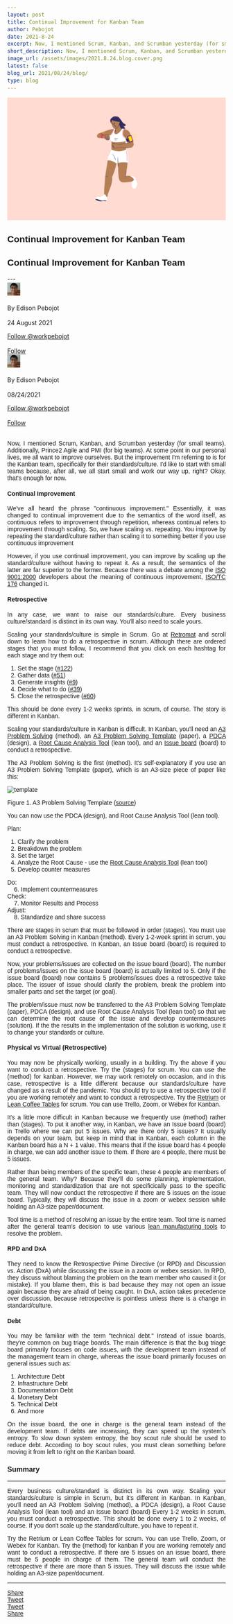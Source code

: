 ```yaml
---
layout: post
title: Continual Improvement for Kanban Team     
author: Pebojot
date: 2021-8-24
excerpt: Now, I mentioned Scrum, Kanban, and Scrumban yesterday (for small teams). Additionally, Prince2 Agile and PMI (for big teams). At some point in our personal lives, we all want to improve ourselves. But the improvement I'm referring to is for the Kanban team  
short_description: Now, I mentioned Scrum, Kanban, and Scrumban yesterday (for small teams).
image_url: /assets/images/2021.8.24.blog.cover.png
latest: false
blog_url: 2021/08/24/blog/
type: blog
---
```

<img src="/assets/images/2021.8.24.blog.cover.png" class="rounded img-fluid" alt="cover">

<div class="desktop__size" style="text-align: justify;word-break: keep-all;font-family:sans-serif;">
    <h2>Continual Improvement for Kanban Team</h2>
</div>
<div class="mobile__size" style="text-align: justify;word-break: keep-all;font-family:sans-serif;">
    <h2>Continual Improvement for Kanban Team</h2>
</div>
---

<div class="desktop__size">
    <div class="d-flex align-items-center">
    <div class="align-self-center">
        <small class="text-muted">
        <img src="/assets/images/2x2.webp" width="30" height="30" class="img-fluid rounded-circle"
            alt="Edison Pebojot">
        </small>
    </div>
      &nbsp;
      <div class="align-self-center">
        By Edison Pebojot
      </div>
      &nbsp;
      <div class="align-self-center">
        24 August 2021
      </div>
    </div>
    <p></p>
    <div class="d-flex align-items-center">
      <div class="align-self-center">
        <a href="https://twitter.com/workpebojot?ref_src=twsrc%5Etfw" class="twitter-follow-button" data-size="large"
          data-show-screen-name="false" data-show-count="false">Follow @workpebojot</a>
        <script async src="https://platform.twitter.com/widgets.js" charset="utf-8"></script>
      </div>
      &nbsp;
      <div class="align-self-center">
        <a class="github-button" href="https://github.com/workpebojot"
          data-color-scheme="no-preference: light; light: light; dark: light;" data-size="large"
          aria-label="Follow @workpebojot on GitHub">Follow</a>
      </div>
    </div>
 </div>

<div class="mobile__size">
    <div class="d-flex align-items-center">
        <div class="align-self-center">
            <small class="text-muted">
                <img src="/assets/images/2x2.webp" width="30" height="30" class="img-fluid rounded-circle"  alt="Edison Pebojot">
            </small>
        </div>
        &nbsp;
        <div class="align-self-center">
            By Edison Pebojot
        </div>
        &nbsp;
        <div class="align-self-center flex-grow-1">
            08/24/2021
        </div>
    </div>
    <p></p>
    <div class="d-flex align-items-center justify-content-start">
        <div class="align-self-center">
            <a href="https://twitter.com/workpebojot?ref_src=twsrc%5Etfw" class="twitter-follow-button align-self-center" data-show-screen-name="false" data-show-count="false">Follow @workpebojot</a><script async src="https://platform.twitter.com/widgets.js" charset="utf-8"></script>
        </div>
        &nbsp;
        <div class="align-self-center">
            <a class="github-button align-self-center" href="https://github.com/workpebojot" aria-label="Follow @workpebojot on GitHub">Follow</a>
        </div>
    </div>
</div>
<br />
<div style="text-align: justify;word-break: keep-all;font-family:sans-serif;">
    <p>
        Now, I mentioned Scrum, Kanban, and Scrumban yesterday (for small teams). Additionally, Prince2 Agile and PMI (for big teams). At some point in our personal lives, we all want to improve ourselves. But the improvement I'm referring to is for the Kanban team, specifically for their standards/culture. I'd like to start with small teams because, after all, we all start small and work our way up, right? Okay, that's enough for now.
    </p>
    <h4>Continual Improvement</h4>
    <p>
        We've all heard the phrase "continuous improvement." Essentially, it was changed to continual improvement due to the semantics of the word itself, as continuous refers to improvement through repetition, whereas continual refers to improvement through scaling. So, we have scaling vs. repeating. You improve by repeating the standard/culture rather than scaling it to something better if you use continuous improvement 
    </p>
    <p>
        However, if you use continual improvement, you can improve by scaling up the standard/culture without having to repeat it. As a result, the semantics of the latter are far superior to the former. Because there was a debate among the <a href="https://www.iso.org/standard/21823.html" target="_blank">ISO 9001:2000</a> developers about the meaning of continuous improvement, <a href="https://www.iso.org/committee/53882.html" target="_blank">ISO/TC 176</a> changed it.
    </p>
    <h4>Retrospective</h4>
    <p>
        In any case, we want to raise our standards/culture. Every business culture/standard is distinct in its own way. You'll also need to scale yours.
    </p>
    <p>
        Scaling your standards/culture is simple in Scrum. Go at <a href="https://retromat.org/" target="_blank">Retromat</a> and scroll down to learn how to do a retrospective in scrum. Although there are ordered stages that you must follow, I recommend that you click on each hashtag for each stage and try them out:
    </p>
        <ol>
            <li>
                Set the stage (<a href="https://retromat.org/en/?id=122" target="_blank">#122</a>)
            </li>
            <li>
                Gather data (<a href="https://retromat.org/en/?id=51" target="_blank">#51</a>)
            </li>
            <li>
                Generate insights (<a href="https://retromat.org/en/?id=9" target="_blank">#9</a>)
            </li>
            <li>
                Decide what to do (<a href="https://retromat.org/en/?id=39" target="_blank">#39</a>)
            </li>
            <li>
                Close the retrospective (<a href="https://retromat.org/en/?id=60" target="_blank">#60</a>)
            </li>
        </ol>
    <p>
        This should be done every 1-2 weeks sprints, in scrum, of course. The story is different in Kanban.
    </p>
    <p>
        Scaling your standards/culture in Kanban is difficult. In Kanban, you'll need an <a href="https://en.wikipedia.org/wiki/A3_problem_solving" target="_blank">A3 Problem Solving</a> (method), an <a href="https://en.wikipedia.org/wiki/A3_problem_solving#/media/File:A3_problem_solving_worksheet.jpg" target="_blank">A3 Problem Solving Template</a> (paper), a <a href="https://en.wikipedia.org/wiki/PDCA" target="_blank">PDCA</a> (design), a <a href="https://www.reliableplant.com/root-cause-analysis-31548" target="_blank">Root Cause Analysis Tool</a> (lean tool), and an <a href="https://www.targetprocess.com/blog/development-practice-retrospectives-in-kanban/" target="_blank">Issue board</a> (board) to conduct a retrospective.
    </p>
    <p>
       The A3 Problem Solving is the first (method). It's self-explanatory if you use an A3 Problem Solving Template (paper), which is an A3-size piece of paper like this:
    </p>
    <p>
      <img src="https://user-images.githubusercontent.com/38276345/130525644-b2bc26f4-41cf-40d6-8d66-e9c200a16f24.jpg" class="img-fluid" alt="template">
      <figcaption>Figure 1. A3 Problem Solving Template (<a href="https://en.wikipedia.org/wiki/A3_problem_solving#/media/File:A3_problem_solving_worksheet.jpg" target="_blank">source</a>)</figcaption>
    <p>
        You can now use the PDCA (design), and Root Cause Analysis Tool (lean tool).
    </p>
    <p>
        Plan:
        <ol>
            <li>Clarify the problem</li>
            <li>Breakdown the problem</li>
            <li>Set the target</li>
            <li>Analyze the Root Cause - use the <a href="https://www.reliableplant.com/root-cause-analysis-31548" target="_blank">Root Cause Analysis Tool</a> (lean tool)</li>
            <li>Develop counter measures</li>
         </ol>
         Do: <br />
         &nbsp; &nbsp; 6. Implement countermeasures
        <br />
        Check: <br />
        &nbsp; &nbsp; 7. Monitor Results and Process
        <br />
        Adjust: <br />
        &nbsp; &nbsp; 8. Standardize and share success
        <br />
    </p>
    <p>
        There are stages in scrum that must be followed in order (stages). You must use an A3 Problem Solving in Kanban (method). Every 1-2-week sprint in scrum, you must conduct a retrospective. In Kanban, an Issue board (board) is required to conduct a retrospective.
    </p>
    <p>
        Now, your problems/issues are collected on the issue board (board). The number of problems/issues on the issue board (board) is actually limited to 5. Only if the issue board (board) now contains 5 problems/issues does a retrospective take place. The issuer of issue should clarify the problem, break the problem into smaller parts and set the target (or goal). 
    </p>
    <p>
        The problem/issue must now be transferred to the A3 Problem Solving Template (paper), PDCA (design), and use Root Cause Analysis Tool (lean tool) so that we can determine the root cause of the issue and develop countermeasures (solution). If the the results in the implementation of the solution is working, use it to change your standards or culture.
    </p>
    <h4>Physical vs Virtual (Retrospective)</h4>
    <p>
        You may now be physically working, usually in a building. Try the above if you want to conduct a retrospective. Try the (stages) for scrum. You can use the (method) for kanban. However, we may work remotely on occasion, and in this case, retrospective is a little different because our standards/culture have changed as a result of the pandemic. You should try to use a retrospective tool if you are working remotely and want to conduct a retrospective. Try the <a href="https://www.retrium.com/" target="_blank">Retrium</a> or <a href="https://www.leancoffeetable.com/" target="_blank">Lean Coffee Tables</a> for scrum. You can use Trello, Zoom, or Webex for Kanban.
    </p>
    <p>
        It's a little more difficult in Kanban because we frequently use (method) rather than (stages). To put it another way, in Kanban, we have an Issue board (board) in Trello where we can put 5 issues. Why are there only 5 issues? It usually depends on your team, but keep in mind that in Kanban, each column in the Kanban board has a N + 1 value. This means that if the issue board has 4 people in charge, we can add another issue to them. If there are 4 people, there must be 5 issues.
    </p>
    <p>
        Rather than being members of the specific team, these 4 people are members of the general team. Why? Because they'll do some planning, implementation, monitoring and standardization that are not specificically pass to the specific team. They will now conduct the retrospective if there are 5 issues on the issue board. Typically, they will discuss the issue in a zoom or webex session while holding an A3-size paper/document.
    </p>
    <p>
        Tool time is a method of resolving an issue by the entire team. Tool time is named after the general team's decision to use various <a href="http://resources.hartfordtechnologies.com/blog/the-ultimate-list-of-lean-manufacturing-tools" target="_blank">lean manufacturing tools</a> to resolve the problem.
    </p>
    <h4>RPD and DxA</h4>
    <p>
        They need to know the Retrospective Prime Directive (or RPD) and Discussion vs. Action (DxA) while discussing the issue in a zoom or webex session. In RPD, they discuss without blaming the problem on the team member who caused it (or mistake). If you blame them, this is bad because they may not open an issue again because they are afraid of being caught. In DxA, action takes precedence over discussion, because retrospective is pointless unless there is a change in standard/culture.
    </p>
    <h4>Debt</h4>
    <p>
        You may be familiar with the term "technical debt." Instead of issue boards, they're common on bug triage boards. The main difference is that the bug triage board primarily focuses on code issues, with the development team instead of the management team in charge, whereas the issue board primarily focuses on general issues such as:
    </p>
    <p>
        <ol>
            <li>Architecture Debt</li>
            <li>Infrastructure Debt</li>
            <li>Documentation Debt</li>
            <li>Monetary Debt</li>
            <li>Technical Debt</li>
            <li>And more</li>
        </ol>
    </p>
    <p>
        On the issue board, the one in charge is the general team instead of the development team. If debts are increasing, they can speed up the system's entropy. To slow down system entropy, the boy scout rule should be used to reduce debt. According to boy scout rules, you must clean something before moving it from left to right on the Kanban board.        
    </p>
    <h3>Summary</h3>
    <hr />
    <p>
        Every business culture/standard is distinct in its own way. Scaling your standards/culture is simple in Scrum, but it's different in Kanban. In Kanban, you'll need an A3 Problem Solving (method), a PDCA (design), a Root Cause Analysis Tool (lean tool) and an Issue board (board) Every 1-2 weeks in scrum, you must conduct a retrospective. This should be done every 1 to 2 weeks, of course. If you don't scale up the standard/culture, you have to repeat it.
    </p>
    <p>
        Try the Retrium or Lean Coffee Tables for scrum. You can use Trello, Zoom, or Webex for Kanban. Try the (method) for kanban if you are working remotely and want to conduct a retrospective. If there are 5 issues on an issue board, there must be 5 people in charge of them. The general team will conduct the retrospective if there are more than 5 issues. They will discuss the issue while holding an A3-size paper/document.
    </p>

<hr />

<div class="desktop__size">
  <div class="d-flex align-items-center">
    <div class="align-self-center">
      <div class="fb-share-button align-self-center" style="vertical-align: super;top:-2px" data-href="https://www.pebojot.com/2022/08/24/blog/" data-layout="button" data-size="large"><a target="_blank" href="https://www.facebook.com/sharer/sharer.php?u=https%3A%2F%2Fdevelopers.facebook.com%2Fdocs%2Fplugins%2F&amp;src=sdkpreparse" class="fb-xfbml-parse-ignore">Share</a></div>
    </div>
    <div class="align-self-center">
      <a href="https://twitter.com/share?ref_src=twsrc%5Etfw" class="twitter-share-button" data-size="large"
        data-show-screen-name="false" data-show-count="false" data-via="workpebojot">Tweet</a>
      <script async src="https://platform.twitter.com/widgets.js" charset="utf-8"></script>
    </div>
  </div>
</div>

<div class="mobile__size">
    <div class="d-flex align-items-center justify-content-start">
        <div class="align-self-center">
            <a href="https://twitter.com/share?ref_src=twsrc%5Etfw" class="twitter-share-button align-self-center" data-show-screen-name="false" data-show-count="false" data-via="workpebojot">Tweet</a><script async src="https://platform.twitter.com/widgets.js" charset="utf-8"></script>
        </div>
        <div class="align-self-center">
            <div class="fb-share-button align-self-center" style="vertical-align: super;top:-2px" data-href="https://www.pebojot.com/2022/08/24/blog/" data-layout="button" data-size="small">
                <a target="_blank" href="https://www.facebook.com/sharer/sharer.php?u=https%3A%2F%2Fdevelopers.facebook.com%2Fdocs%2Fplugins%2F&amp;src=sdkpreparse" class="fb-xfbml-parse-ignore">Share</a>
            </div>
        </div>
    </div>
</div>

<br />
<br />
<br />
<br />
<br />
